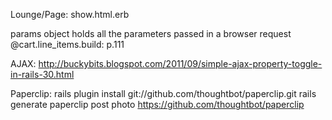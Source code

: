 Lounge/Page: show.html.erb

params object holds all the parameters passed in a browser request
@cart.line_items.build: p.111

AJAX: http://buckybits.blogspot.com/2011/09/simple-ajax-property-toggle-in-rails-30.html

Paperclip:
rails plugin install git://github.com/thoughtbot/paperclip.git
rails generate paperclip post photo
https://github.com/thoughtbot/paperclip